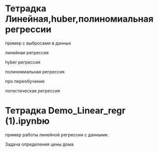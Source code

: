 # Тетрадка  Линейная,huber,полиномиальная регрессии
пример с выбросами в данных

линейная регрессия

hyber  регрессия

полиномиальная регрессия

про переобучение

логистическая регрессия
# Тетрадка Demo_Linear_regr (1).ipynbю
пример работы линейной регрессии с данными.

Задача определения цены дома
